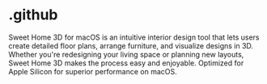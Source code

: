 # .github
Sweet Home 3D for macOS is an intuitive interior design tool that lets users create detailed floor plans, arrange furniture, and visualize designs in 3D. Whether you're redesigning your living space or planning new layouts, Sweet Home 3D makes the process easy and enjoyable. Optimized for Apple Silicon for superior performance on macOS.
